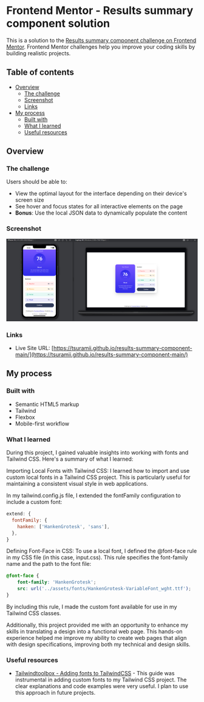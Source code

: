# Frontend Mentor - Results summary component solution

This is a solution to the [Results summary component challenge on Frontend Mentor](https://www.frontendmentor.io/challenges/results-summary-component-CE_K6s0maV). Frontend Mentor challenges help you improve your coding skills by building realistic projects.

## Table of contents

- [Overview](#overview)
  - [The challenge](#the-challenge)
  - [Screenshot](#screenshot)
  - [Links](#links)
- [My process](#my-process)
  - [Built with](#built-with)
  - [What I learned](#what-i-learned)
  - [Useful resources](#useful-resources)

## Overview

### The challenge

Users should be able to:

- View the optimal layout for the interface depending on their device's screen size
- See hover and focus states for all interactive elements on the page
- **Bonus**: Use the local JSON data to dynamically populate the content

### Screenshot

![Screenshot](./screenshot.png)

### Links

- Live Site URL: [https://tsuramii.github.io/results-summary-component-main/](https://tsuramii.github.io/results-summary-component-main/)

## My process

### Built with

- Semantic HTML5 markup
- Tailwind
- Flexbox
- Mobile-first workflow

### What I learned

During this project, I gained valuable insights into working with fonts and Tailwind CSS. Here's a summary of what I learned:

Importing Local Fonts with Tailwind CSS: I learned how to import and use custom local fonts in a Tailwind CSS project. This is particularly useful for maintaining a consistent visual style in web applications.

In my tailwind.config.js file, I extended the fontFamily configuration to include a custom font:

```js
extend: {
  fontFamily: {
    hanken: ['HankenGrotesk', 'sans'],
  },
}
```

Defining Font-Face in CSS: To use a local font, I defined the @font-face rule in my CSS file (in this case, input.css). This rule specifies the font-family name and the path to the font file:

```css
@font-face {
    font-family: 'HankenGrotesk';
    src: url('../assets/fonts/HankenGrotesk-VariableFont_wght.ttf');
}
```

By including this rule, I made the custom font available for use in my Tailwind CSS classes.

Additionally, this project provided me with an opportunity to enhance my skills in translating a design into a functional web page. This hands-on experience helped me improve my ability to create web pages that align with design specifications, improving both my technical and design skills.

### Useful resources

- [Tailwindtoolbox - Adding fonts to TailwindCSS](https://www.tailwindtoolbox.com/guides/adding-fonts-to-tailwind-css) - This guide was instrumental in adding custom fonts to my Tailwind CSS project. The clear explanations and code examples were very useful. I plan to use this approach in future projects.
